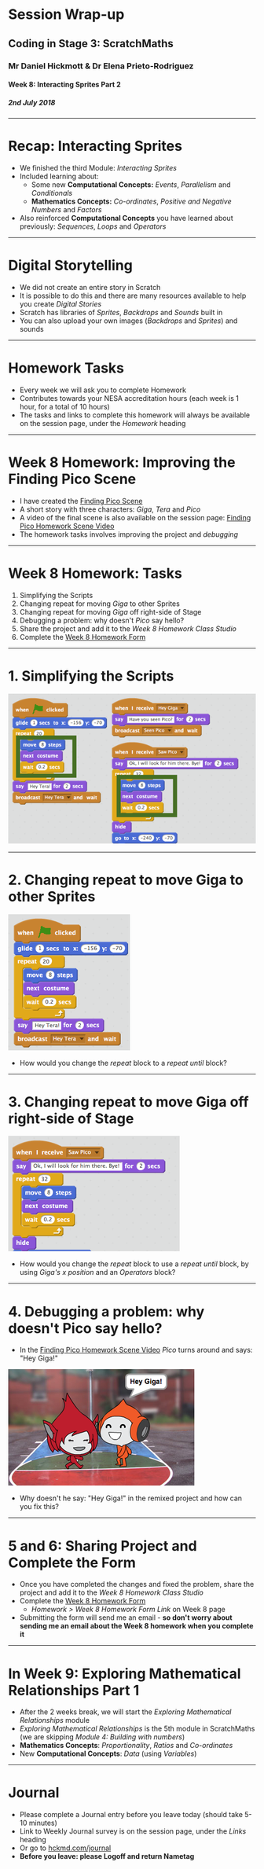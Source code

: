 # Session Wrap-up

## Coding in Stage 3: ScratchMaths

### Mr Daniel Hickmott & Dr Elena Prieto-Rodriguez

#### Week 8: Interacting Sprites Part 2

##### 2nd July 2018

---

# Recap: Interacting Sprites

- We finished the third Module: *Interacting Sprites*
- Included learning about:
	- Some new **Computational Concepts:** *Events*, *Parallelism* and *Conditionals*
	- **Mathematics Concepts:** *Co-ordinates*, *Positive and Negative Numbers* and *Factors*
- Also reinforced **Computational Concepts** you have learned about previously: *Sequences*, *Loops* and *Operators*

---

# Digital Storytelling

- We did not create an entire story in Scratch
- It is possible to do this and there are many resources available to help you create *Digital Stories*
- Scratch has libraries of *Sprites*, *Backdrops* and *Sounds* built in
- You can also upload your own images (*Backdrops* and *Sprites*) and sounds

---

# Homework Tasks

- Every week we will ask you to complete Homework
- Contributes towards your NESA accreditation hours (each week is 1 hour, for a total of 10 hours)
- The tasks and links to complete this homework will always be available on the session page, under the *Homework* heading 	

---

# Week 8 Homework: Improving the Finding Pico Scene

- I have created the [Finding Pico Scene](https://scratch.mit.edu/projects/235094153/)
- A short story with three characters: *Giga*, *Tera* and *Pico*
- A video of the final scene is also available on the session page: [Finding Pico Homework Scene Video](https://drive.google.com/uc?export=view&id=1AbOfZjJ1VGgcBJZTeheJcEL1HMOIlPOm)
- The homework tasks involves improving the project and *debugging*

---

# Week 8 Homework: Tasks

1. Simplifying the Scripts
2. Changing repeat for moving *Giga* to other Sprites
3. Changing repeat for moving *Giga* off right-side of Stage
4. Debugging a problem: why doesn't *Pico* say hello?
5. Share the project and add it to the *Week 8 Homework Class Studio*
6. Complete the [Week 8 Homework Form](https://goo.gl/forms/2qr89dPnaIeB19aG2)

---

# 1. Simplifying the Scripts

![inline](images/simplifying_scripts.png)

---

# 2. Changing repeat to move Giga to other Sprites

![inline](images/move_to_Tera.png)

- How would you change the *repeat* block to a *repeat until* block?

---

# 3. Changing repeat to move Giga off right-side of Stage

![inline](images/move_off_stage.png)

- How would you change the *repeat* block to use a *repeat until* block, by using *Giga's x position* and an *Operators* block?

---

# 4. Debugging a problem: why doesn't Pico say hello?

- In the [Finding Pico Homework Scene Video](https://drive.google.com/uc?export=view&id=1AbOfZjJ1VGgcBJZTeheJcEL1HMOIlPOm) *Pico* turns around and says: "Hey Giga!"

![inline](images/hey_giga.png)

- Why doesn't he say: "Hey Giga!" in the remixed project and how can you fix this?

---

# 5 and 6: Sharing Project and Complete the Form

- Once you have completed the changes and fixed the problem, share the project and add it to the *Week 8 Homework Class Studio*
- Complete the [Week 8 Homework Form](https://goo.gl/forms/2qr89dPnaIeB19aG2)
	- *Homework > Week 8 Homework Form Link* on Week 8 page
- Submitting the form will send me an email - **so don't worry about sending me an email about the Week 8 homework when you complete it**

---

# In Week 9: Exploring Mathematical Relationships Part 1

- After the 2 weeks break, we will start the *Exploring Mathematical Relationships* module
- *Exploring Mathematical Relationships* is the 5th module in ScratchMaths (we are skipping *Module 4: Building with numbers*)
- **Mathematics Concepts**: *Proportionality*, *Ratios* and *Co-ordinates*
- New **Computational Concepts**: *Data* (using *Variables*)

---

# Journal

- Please complete a Journal entry before you leave today (should take 5-10 minutes)
- Link to Weekly Journal survey is on the session page, under the *Links* heading
- Or go to [hckmd.com/journal](hckmd.com/journal)
- **Before you leave: please Logoff and return Nametag**
